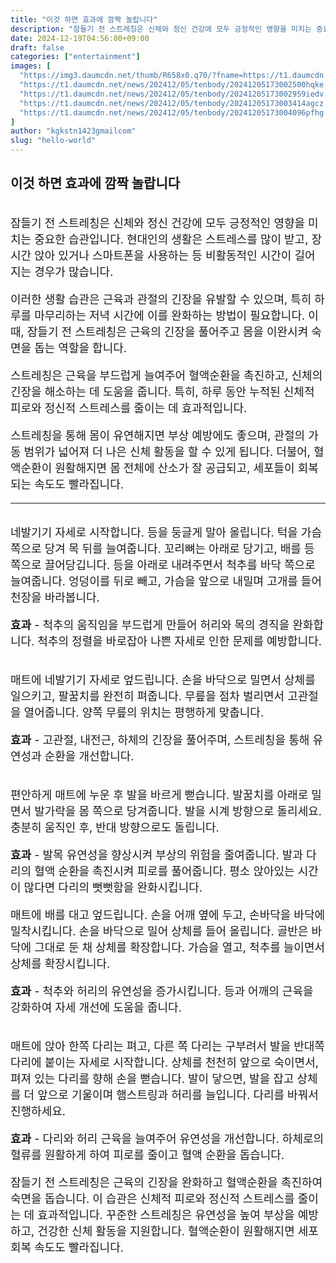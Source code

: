 ```yaml
---
title: "이것 하면 효과에 깜짝 놀랍니다"
description: "잠들기 전 스트레칭은 신체와 정신 건강에 모두 긍정적인 영향을 미치는 중요한 습관입니다. 현대인의 생활은 스트레스를 많이 받고, 장시간 앉아 있거나 스마트폰을 사용하는 등 비활동적인 시간이 길어지는 경우가 많습니다."
date: 2024-12-19T04:56:00+09:00
draft: false
categories: ["entertainment"]
images: [
  "https://img3.daumcdn.net/thumb/R658x0.q70/?fname=https://t1.daumcdn.net/news/202412/05/tenbody/20241205173002190jtqe.jpg"
  "https://t1.daumcdn.net/news/202412/05/tenbody/20241205173002500hqke.gif"
  "https://t1.daumcdn.net/news/202412/05/tenbody/20241205173002959iedv.gif"
  "https://t1.daumcdn.net/news/202412/05/tenbody/20241205173003414agcz.gif"
  "https://t1.daumcdn.net/news/202412/05/tenbody/20241205173004096pfhg.gif"
]
author: "kgkstn1423gmailcom"
slug: "hello-world"
---
```


<h2 >이것 하면 효과에 깜짝 놀랍니다</h2> <figure ><img src="https://img3.daumcdn.net/thumb/R658x0.q70/?fname=https://t1.daumcdn.net/news/202412/05/tenbody/20241205173002190jtqe.jpg" alt=""/></figure> <p style="font-size:18px">잠들기 전 스트레칭은 신체와 정신 건강에 모두 긍정적인 영향을 미치는 중요한 습관입니다. 현대인의 생활은 스트레스를 많이 받고, 장시간 앉아 있거나 스마트폰을 사용하는 등 비활동적인 시간이 길어지는 경우가 많습니다.</p> <p style="font-size:18px">이러한 생활 습관은 근육과 관절의 긴장을 유발할 수 있으며, 특히 하루를 마무리하는 저녁 시간에 이를 완화하는 방법이 필요합니다. 이때, 잠들기 전 스트레칭은 근육의 긴장을 풀어주고 몸을 이완시켜 숙면을 돕는 역할을 합니다.</p> <p style="font-size:18px">스트레칭은 근육을 부드럽게 늘여주어 혈액순환을 촉진하고, 신체의 긴장을 해소하는 데 도움을 줍니다. 특히, 하루 동안 누적된 신체적 피로와 정신적 스트레스를 줄이는 데 효과적입니다.</p> <p style="font-size:18px">스트레칭을 통해 몸이 유연해지면 부상 예방에도 좋으며, 관절의 가동 범위가 넓어져 더 나은 신체 활동을 할 수 있게 됩니다. 더불어, 혈액순환이 원활해지면 몸 전체에 산소가 잘 공급되고, 세포들이 회복되는 속도도 빨라집니다.</p> <hr /> <figure ><img src="https://t1.daumcdn.net/news/202412/05/tenbody/20241205173002500hqke.gif" alt=""/></figure> <p style="font-size:18px">네발기기 자세로 시작합니다. 등을 둥글게 말아 올립니다. 턱을 가슴 쪽으로 당겨 목 뒤를 늘여줍니다. 꼬리뼈는 아래로 당기고, 배를 등 쪽으로 끌어당깁니다. 등을 아래로 내려주면서 척추를 바닥 쪽으로 늘여줍니다. 엉덩이를 뒤로 빼고, 가슴을 앞으로 내밀며 고개를 들어 천장을 바라봅니다.</p> <p style="font-size:18px"><strong>효과</strong> - 척추의 움직임을 부드럽게 만들어 허리와 목의 경직을 완화합니다. 척추의 정렬을 바로잡아 나쁜 자세로 인한 문제를 예방합니다.</p> <figure ><img src="https://t1.daumcdn.net/news/202412/05/tenbody/20241205173002959iedv.gif" alt=""/></figure> <p style="font-size:18px">매트에 네발기기 자세로 엎드립니다. 손을 바닥으로 밀면서 상체를 일으키고, 팔꿈치를 완전히 펴줍니다. 무릎을 점차 벌리면서 고관절을 열어줍니다. 양쪽 무릎의 위치는 평행하게 맞춥니다.</p> <p style="font-size:18px"><strong>효과</strong> - 고관절, 내전근, 하체의 긴장을 풀어주며, 스트레칭을 통해 유연성과 순환을 개선합니다.</p> <figure ><img src="https://t1.daumcdn.net/news/202412/05/tenbody/20241205173003414agcz.gif" alt=""/></figure> <p style="font-size:18px">편안하게 매트에 누운 후 발을 바르게 뻗습니다. 발꿈치를 아래로 밀면서 발가락을 몸 쪽으로 당겨줍니다. 발을 시계 방향으로 돌리세요. 충분히 움직인 후, 반대 방향으로도 돌립니다.</p> <p style="font-size:18px"><strong>효과</strong> - 발목 유연성을 향상시켜 부상의 위험을 줄여줍니다. 발과 다리의 혈액 순환을 촉진시켜 피로를 풀어줍니다. 평소 앉아있는 시간이 많다면 다리의 뻣뻣함을 완화시킵니다.</p> <p style="font-size:18px">매트에 배를 대고 엎드립니다. 손을 어깨 옆에 두고, 손바닥을 바닥에 밀착시킵니다. 손을 바닥으로 밀어 상체를 들어 올립니다. 골반은 바닥에 그대로 둔 채 상체를 확장합니다. 가슴을 열고, 척추를 늘이면서 상체를 확장시킵니다.</p> <p style="font-size:18px"><strong>효과</strong> - 척추와 허리의 유연성을 증가시킵니다. 등과 어깨의 근육을 강화하여 자세 개선에 도움을 줍니다.</p> <figure ><img src="https://t1.daumcdn.net/news/202412/05/tenbody/20241205173004096pfhg.gif" alt=""/></figure> <p style="font-size:18px">매트에 앉아 한쪽 다리는 펴고, 다른 쪽 다리는 구부려서 발을 반대쪽 다리에 붙이는 자세로 시작합니다. 상체를 천천히 앞으로 숙이면서, 펴져 있는 다리를 향해 손을 뻗습니다. 발이 닿으면, 발을 잡고 상체를 더 앞으로 기울이며 햄스트링과 허리를 늘입니다. 다리를 바꿔서 진행하세요.</p> <p style="font-size:18px"><strong>효과</strong> - 다리와 허리 근육을 늘여주어 유연성을 개선합니다. 하체로의 혈류를 원활하게 하여 피로를 줄이고 혈액 순환을 돕습니다.</p> <p style="font-size:18px">잠들기 전 스트레칭은 근육의 긴장을 완화하고 혈액순환을 촉진하여 숙면을 돕습니다. 이 습관은 신체적 피로와 정신적 스트레스를 줄이는 데 효과적입니다. 꾸준한 스트레칭은 유연성을 높여 부상을 예방하고, 건강한 신체 활동을 지원합니다. 혈액순환이 원활해지면 세포 회복 속도도 빨라집니다.</p>